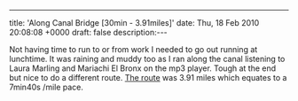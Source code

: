 ---
title: 'Along Canal Bridge [30min - 3.91miles]'
date: Thu, 18 Feb 2010 20:08:08 +0000
draft: false
description:---

Not having time to run to or from work I needed to go out running at lunchtime. It was raining and muddy too as I ran along the canal listening to Laura Marling and Mariachi El Bronx on the mp3 player. Tough at the end but nice to do a different route. [The route](http://www.gmap-pedometer.com/?r=3488095 "route map of canal bridge run [external link]") was 3.91 miles which equates to a 7min40s /mile pace.